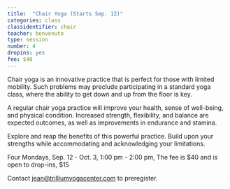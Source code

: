 ```yaml
---
title:  "Chair Yoga (Starts Sep. 12)"
categories: class
classidentifier: chair
teacher: benvenuto
type: session
number: 4
dropins: yes
fee: $40
---
```

Chair yoga is an innovative practice that is perfect for those with limited mobility. Such problems may preclude participating in a standard yoga class, where the ability to get down and up from the floor is key.

A regular chair yoga practice will improve your health, sense of well-being, and physical condition. Increased strength, flexibility, and balance are expected outcomes, as well as improvements in endurance and stamina.

Explore and reap the benefits of this powerful practice. Build upon your strengths while accommodating and acknowledging your limitations.

Four Mondays, Sep. 12 - Oct. 3, 1:00 pm - 2:00 pm, The fee is $40 and is open to drop-ins, $15

Contact <a href="mailto:jean@trilliumyogacenter.com">jean@trilliumyogacenter.com</a>
to preregister.
